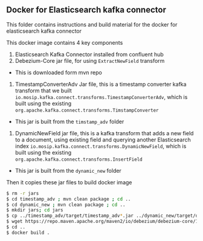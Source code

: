 ## Docker for Elasticsearch kafka connector

This folder contains instructions and build material for the docker for elasticsearch kafka connector

This docker image contains 4 key components
1. Elasticsearch Kafka Connector installed from confluent hub
1. Debezium-Core jar file, for using `ExtractNewField` transform
  - This is downloaded form mvn repo
1. TimestampConverterAdv Jar file, this is a timestamp converter kafka transform that we built `io.mosip.kafka.connect.transforms.TimestampConverterAdv`, which is built using the existing `org.apache.kafka.connect.transforms.TimstampConverter`
  - This jar is built from the `timstamp_adv` folder
1. DynamicNewField jar file, this is a kafka transform that adds a new field to a document, using existing field and querying another Elasticsearch index `io.mosip.kafka.connect.transforms.DynamicNewField`, which is built using the existing `org.apache.kafka.connect.transforms.InsertField`
  - This jar is built from the `dynamic_new` folder

Then it copies these jar files to build docker image

```sh
$ rm -r jars
$ cd timestamp_adv ; mvn clean package ; cd ..
$ cd dynamic_new ; mvn clean package ; cd ..
$ mkdir jars; cd jars
$ cp ../timestamp_adv/target/timestamp_adv*.jar ../dynamic_new/target/dynamic_new*.jar .
$ wget https://repo.maven.apache.org/maven2/io/debezium/debezium-core/1.6.2.Final/debezium-core-1.6.2.Final.jar
$ cd ..
$ docker build .
```
